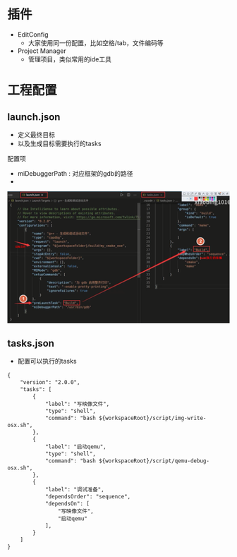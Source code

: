# 插件
- EditConfig
	- 大家使用同一份配置，比如空格/tab，文件编码等
- Project Manager 
	- 管理项目，类似常用的ide工具

# 工程配置
## launch.json
- 定义最终目标
- 以及生成目标需要执行的tasks

配置项
- miDebuggerPath : 对应框架的gdb的路径
- 

![](../photo/Pasted%20image%2020230228181409.png)

## tasks.json
- 配置可以执行的tasks

```
{
    "version": "2.0.0", 
    "tasks": [
        {
            "label": "写映像文件",
            "type": "shell",
            "command": "bash ${workspaceRoot}/script/img-write-osx.sh",
        },
        {
            "label": "启动qemu",
            "type": "shell",
            "command": "bash ${workspaceRoot}/script/qemu-debug-osx.sh",
        },
        {
            "label": "调试准备",
            "dependsOrder": "sequence",
            "dependsOn": [
                "写映像文件",
                "启动qemu"
            ],
        }
    ]
}
```